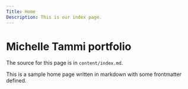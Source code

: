```yaml
---
Title: Home
Description: This is our index page.
---
```


Michelle Tammi portfolio
==========================

The source for this page is in `content/index.md`.

This is a sample home page written in markdown with some frontmatter defined.
